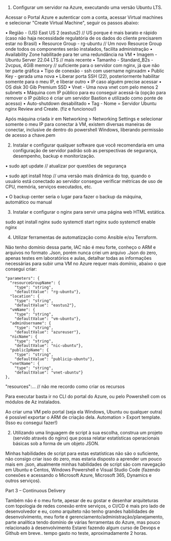 1. Configurar um servidor na Azure, executando uma versão Ubuntu LTS.

Acessar o Portal Azure e autenticar com a conta, acessar Virtual machines e selecionar "Create Virtual Machine", seguir os passos abaixo:

• Região - (US) East US 2 (eastus2) // US porque é mais barato e rápido (caso não haja necessidade regulatória de os dados do cliente precisarem estar no Brasil)
• Resource Group - rg-ubuntu // Um novo Resource Group onde todos os componentes serão instalados, facilita administração
• Availability Zone habilitade para ter uma redundância na VM
• Imagem - Ubuntu Server 22.04 LTS // mais recente
• Tamanho - Standard_B2s - 2vcpus, 4GiB memory // suficiente para o servidor com nginx, já que não ter parte gráfica
• Tipo de conexão - ssh com username nginxadm
• Public Key - gerada uma nova
• Liberar porta SSH (22), posteriormente habilitar somente para o meu IP, e liberar outro • IP caso alguém precise acessar
• OS disk 30 Gib Premium SSD
• Vnet - Uma nova vnet com pelo menos 2 subnets
• Máquina com IP público para eu conseguir acessá-la (opção para remover o IP público é criar um servidor Bastion e utilizado como ponte de acesso)
• Auto-shutdown desabilitado
• Tag - Nome = Servidor Ubuntu nginx
 Review and Create. (fiz e funcionou!)

Após máquina criada ir em Networking > Networking Settings e selecionar somente o meu IP para conectar à VM, existem diversas maneiras de conectar, inclusive de dentro do powershell Windows, liberando permissão de acesso a chave.pem

2. Instalar e configurar qualquer software que você recomendaria em uma configuração de servidor padrão sob as perspectivas de segurança, desempenho, backup e monitorização.

• sudo apt update // atualizar por questões de segurança

• sudo apt install htop // uma versão mais dinâmica do top, quando o usuário está conectado ao servidor consegue verificar métricas de uso de CPU, memória, serviços executados, etc.

• O backup center seria o lugar para fazer o backup da máquina, automático ou manual

3. Instalar e configurar o nginx para servir uma página web HTML estática.

sudo apt install nginx
sudo systemctl start nginx
sudo systemctl enable nginx


4. Utilizar ferramentas de automatização como Ansible e/ou Terraform.

Não tenho domínio dessa parte, IAC não é meu forte, conheço o ARM e arquivos no formato .Json, porém nunca criei um arquivo .Json do zero, apenas testes em laboratórios e aulas, detalhar todas as informações necessárias para subir uma VM no Azure requer mais domínio, abaixo o que consegui criar:

    "parameters": {
      "resourceGroupName": {
        "type": "string",
        "defaultValue": "rg-ubuntu"},
      "location": {
        "type": "string",
        "defaultValue": "eastus2"},
      "vmName": {
        "type": "string",
        "defaultValue": "vm-ubuntu"},
      "adminUsername": {
        "type": "string",
        "defaultValue": "azureuser"},
      "nicName": {
        "type": "string",
        "defaultValue": "nic-ubuntu"},
      "publicIpName": {
        "type": "string",
        "defaultValue": "publicip-ubuntu"},
      "vnetName": {
        "type": "string",
        "defaultValue": "vnet-ubuntu"}
	},

"resources":... // não me recordo como criar os recursos

Para executar basta ir no CLI do portal do Azure, ou pelo Powershell com os módulos de Az instalados.

Ao criar uma VM pelo portal (seja ela Windows, Ubuntu ou qualquer outra) é possível exportar o ARM de criação dela. Automation > Export template. (Isso eu consegui fazer!)

2. Utilizando uma linguagem de script à sua escolha, construa um projeto (servido através do nginx) que possa relatar estatísticas operacionais básicas sob a forma de um objeto JSON.

Minhas habilidades de script para estas estatísticas não são o suficiente, não consigo criar isso do zero, mas estaria disposto a aprender um pouco mais em .json, atualmente minhas habilidades de script são com navegação em Ubuntu e Centos, Windows Powershell e Visual Studio Code (fazendo conexões e acessando o Microsoft Azure, Microsoft 365, Dynamics e outros serviços).


Part 3 – Continuous Delivery

Também não é o meu forte, apesar de eu gostar e desenhar arquiteturas com topologia de redes conexão entre serviços, o CI/CD é mais pro lado de desenvolvedor e eu, como arquiteto não tenho grandes habilidades de desenvolvimento, meu forte é gerenciamento/administração/planejamento, parte analítica tendo domínio de várias ferramentas do Azure, mas pouco relacionado à desenvolvimento
Estarei fazendo algum curso de Devops e Github em breve..
tempo gasto no teste, aproximadamente 2 horas.
